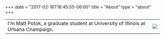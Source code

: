 +++
date = "2017-02-16T16:45:55-06:00"
title = "About"
type = "about"
+++

<center>

|   |   |
|---|--:|
| I'm Matt Potok, a graduate student at University of Illinois at Urbana Champaign.  | ![](images/mattpotok.png) |

</center>
